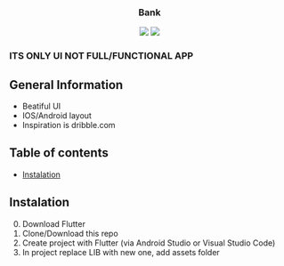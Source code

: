 

<p align="center">
  <p align="center">
    <h3 align="center">Bank</h3>
  </p>
</p>

<div align="center">
    <img src="https://img.shields.io/badge/Flutter-%2302569B.svg?style=for-the-badge&logo=Flutter&logoColor=white" />
    <img src="https://img.shields.io/badge/dart-%230175C2.svg?style=for-the-badge&logo=dart&logoColor=white" />
</div>

### ITS ONLY UI NOT FULL/FUNCTIONAL APP

## General Information
- Beatiful UI
- IOS/Android layout
- Inspiration is dribble.com

## Table of contents
- [Instalation](#Instalation)

## Instalation
  0. Download Flutter
  1. Clone/Download this repo
  2. Create project with Flutter (via Android Studio or Visual Studio Code)
  3. In project replace LIB with new one, add assets folder
